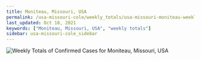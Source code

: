 ```yaml
---
title: Moniteau, Missouri, USA
permalink: /usa-missouri-cole/weekly_totals/usa-missouri-moniteau-weekly_totals.html
last_updated: Oct 18, 2021
keywords: ["Moniteau, Missouri, USA", "weekly totals"]
sidebar: usa-missouri-cole_sidebar
---
```


![Weekly Totals of Confirmed Cases for Moniteau, Missouri, USA](/covid_tracker/images/graphs/usa-missouri-moniteau-weekly_totals_graph.png)
